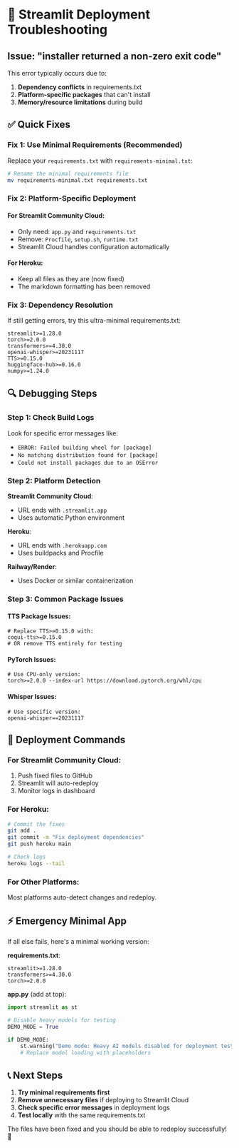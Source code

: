 # 🚨 Streamlit Deployment Troubleshooting

## Issue: "installer returned a non-zero exit code"

This error typically occurs due to:
1. **Dependency conflicts** in requirements.txt
2. **Platform-specific packages** that can't install
3. **Memory/resource limitations** during build

## ✅ Quick Fixes

### Fix 1: Use Minimal Requirements (Recommended)
Replace your `requirements.txt` with `requirements-minimal.txt`:

```bash
# Rename the minimal requirements file
mv requirements-minimal.txt requirements.txt
```

### Fix 2: Platform-Specific Deployment

#### For Streamlit Community Cloud:
- Only need: `app.py` and `requirements.txt`
- Remove: `Procfile`, `setup.sh`, `runtime.txt`
- Streamlit Cloud handles configuration automatically

#### For Heroku:
- Keep all files as they are (now fixed)
- The markdown formatting has been removed

### Fix 3: Dependency Resolution
If still getting errors, try this ultra-minimal requirements.txt:

```
streamlit>=1.28.0
torch>=2.0.0
transformers>=4.30.0
openai-whisper>=20231117
TTS>=0.15.0
huggingface-hub>=0.16.0
numpy>=1.24.0
```

## 🔍 Debugging Steps

### Step 1: Check Build Logs
Look for specific error messages like:
- `ERROR: Failed building wheel for [package]`
- `No matching distribution found for [package]`
- `Could not install packages due to an OSError`

### Step 2: Platform Detection
**Streamlit Community Cloud**: 
- URL ends with `.streamlit.app`
- Uses automatic Python environment

**Heroku**:
- URL ends with `.herokuapp.com`
- Uses buildpacks and Procfile

**Railway/Render**:
- Uses Docker or similar containerization

### Step 3: Common Package Issues

#### TTS Package Issues:
```
# Replace TTS>=0.15.0 with:
coqui-tts>=0.15.0
# OR remove TTS entirely for testing
```

#### PyTorch Issues:
```
# Use CPU-only version:
torch>=2.0.0 --index-url https://download.pytorch.org/whl/cpu
```

#### Whisper Issues:
```
# Use specific version:
openai-whisper==20231117
```

## 🚀 Deployment Commands

### For Streamlit Community Cloud:
1. Push fixed files to GitHub
2. Streamlit will auto-redeploy
3. Monitor logs in dashboard

### For Heroku:
```bash
# Commit the fixes
git add .
git commit -m "Fix deployment dependencies"
git push heroku main

# Check logs
heroku logs --tail
```

### For Other Platforms:
Most platforms auto-detect changes and redeploy.

## ⚡ Emergency Minimal App

If all else fails, here's a minimal working version:

**requirements.txt**:
```
streamlit>=1.28.0
transformers>=4.30.0
torch>=2.0.0
```

**app.py** (add at top):
```python
import streamlit as st

# Disable heavy models for testing
DEMO_MODE = True

if DEMO_MODE:
    st.warning("Demo mode: Heavy AI models disabled for deployment testing")
    # Replace model loading with placeholders
```

## 📞 Next Steps

1. **Try minimal requirements first**
2. **Remove unnecessary files** if deploying to Streamlit Cloud
3. **Check specific error messages** in deployment logs
4. **Test locally** with the same requirements.txt

The files have been fixed and you should be able to redeploy successfully! 🎉